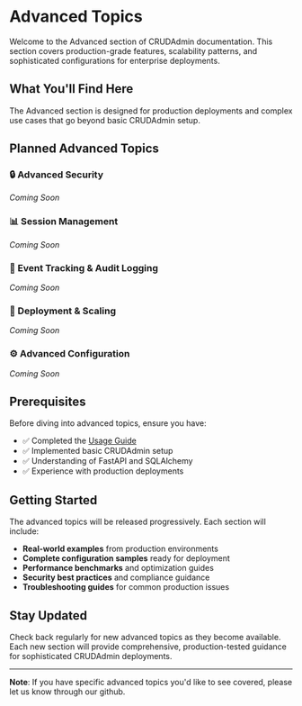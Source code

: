 # Advanced Topics

Welcome to the Advanced section of CRUDAdmin documentation. This section covers production-grade features, scalability patterns, and sophisticated configurations for enterprise deployments.

## What You'll Find Here

The Advanced section is designed for production deployments and complex use cases that go beyond basic CRUDAdmin setup.

## Planned Advanced Topics

### 🔒 Advanced Security
*Coming Soon*

### 📊 Session Management
*Coming Soon*

### 📝 Event Tracking & Audit Logging  
*Coming Soon*

### 🚀 Deployment & Scaling
*Coming Soon*

### ⚙️ Advanced Configuration
*Coming Soon*

## Prerequisites

Before diving into advanced topics, ensure you have:

- ✅ Completed the [Usage Guide](../usage/overview.md)
- ✅ Implemented basic CRUDAdmin setup
- ✅ Understanding of FastAPI and SQLAlchemy
- ✅ Experience with production deployments

## Getting Started

The advanced topics will be released progressively. Each section will include:

- **Real-world examples** from production environments
- **Complete configuration samples** ready for deployment
- **Performance benchmarks** and optimization guides
- **Security best practices** and compliance guidance
- **Troubleshooting guides** for common production issues

## Stay Updated

Check back regularly for new advanced topics as they become available. Each new section will provide comprehensive, production-tested guidance for sophisticated CRUDAdmin deployments.

---

**Note**: If you have specific advanced topics you'd like to see covered, please let us know through our github. 